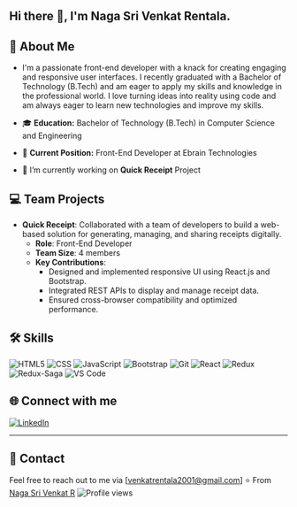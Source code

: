 ## Hi there 👋, I'm **Naga Sri Venkat Rentala**.


## 🚀 About Me

- I'm a passionate front-end developer with a knack for creating engaging and responsive user interfaces. I recently graduated with a Bachelor of Technology (B.Tech) and am eager to apply my skills and knowledge in the professional world. I love turning ideas into reality using code and am always eager to learn new technologies and improve my skills.

- 🎓 **Education:** Bachelor of Technology (B.Tech) in Computer Science and Engineering
- 💼 **Current Position:** Front-End Developer at Ebrain Technologies
- 🌱 I’m currently  working on **Quick Receipt** Project
## 💻 Team Projects
- **Quick Receipt**: Collaborated with a team of developers to build a web-based solution for generating, managing, and sharing receipts digitally.
  - **Role**: Front-End Developer
  - **Team Size**: 4 members
  - **Key Contributions**:
    - Designed and implemented responsive UI using React.js and Bootstrap.
    - Integrated REST APIs to display and manage receipt data.
    - Ensured cross-browser compatibility and optimized performance.
## 🛠 Skills

![HTML5](https://img.shields.io/badge/-HTML5-E34F26?logo=html5&logoColor=white) ![CSS](https://img.shields.io/badge/-CSS3-1572B6?logo=css3&logoColor=white) ![JavaScript](https://img.shields.io/badge/-JavaScript-F7DF1E?logo=javascript&logoColor=black) ![Bootstrap](https://img.shields.io/badge/-Bootstrap-7952B3?logo=bootstrap&logoColor=white)  ![Git](https://img.shields.io/badge/-Git-F05032?logo=git&logoColor=white)
![React](https://img.shields.io/badge/-React-61DAFB?logo=react&logoColor=black) ![Redux](https://img.shields.io/badge/Redux-764ABC?style=flat&logo=redux&logoColor=white) ![Redux-Saga](https://img.shields.io/badge/Redux--Saga-764ABC?style=flat&logo=redux-saga&logoColor=white) ![VS Code](https://img.shields.io/badge/-VS%20Code-007ACC?style=flat-square&logo=visual-studio-code&logoColor=white)


## 🌐 Connect with me

[![LinkedIn](https://img.shields.io/badge/LinkedIn-blue?style=flat&logo=linkedin&labelColor=blue)](https://www.linkedin.com/in/nagasri-venkat-r-a50402217/)

---
## 📧 Contact

Feel free to reach out to me via [venkatrentala2001@gmail.com]
⭐️ From [Naga Sri Venkat R](https://github.com/NagaSriVenkatR)
![Profile views](https://komarev.com/ghpvc/?username=your-username&color=blue)

